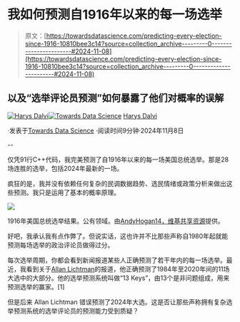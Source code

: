 # 我如何预测自1916年以来的每一场选举

> 原文：[https://towardsdatascience.com/predicting-every-election-since-1916-10810bee3c14?source=collection_archive---------0-----------------------#2024-11-08](https://towardsdatascience.com/predicting-every-election-since-1916-10810bee3c14?source=collection_archive---------0-----------------------#2024-11-08)

## 以及“选举评论员预测”如何暴露了他们对概率的误解

[](https://medium.com/@crackalamoo?source=post_page---byline--10810bee3c14--------------------------------)[![Harys Dalvi](../Images/cf7fa3865063408efd1fd4c0b4b603db.png)](https://medium.com/@crackalamoo?source=post_page---byline--10810bee3c14--------------------------------)[](https://towardsdatascience.com/?source=post_page---byline--10810bee3c14--------------------------------)[![Towards Data Science](../Images/a6ff2676ffcc0c7aad8aaf1d79379785.png)](https://towardsdatascience.com/?source=post_page---byline--10810bee3c14--------------------------------) [Harys Dalvi](https://medium.com/@crackalamoo?source=post_page---byline--10810bee3c14--------------------------------)

·发表于[Towards Data Science](https://towardsdatascience.com/?source=post_page---byline--10810bee3c14--------------------------------) ·阅读时间9分钟·2024年11月8日

--

仅凭91行C++代码，我完美预测了自1916年以来的每一场美国总统选举。那是28场连胜的选举，包括2024年最新的一场。

疯狂的是，我并没有依赖任何复杂的民调数据趋势、选民情绪或政策分析来做出这些预测。我只是运用了基本的概率原理。

![](../Images/ae69ab1c82a0cd68cf8c0528d134c82d.png)

1916年美国总统选举结果。公有领域。由[AndyHogan14，维基共享资源](https://en.wikipedia.org/wiki/File:ElectoralCollege1916.svg)提供。

好吧，我承认我有点作弊了。但说实话，这也许并不比那些声称自1980年起就能预测每场选举的政治评论员做得过分。

每次选举周期，你都会看到新闻报道某些人正确预测了若干年内的每一场选举。最近，我看到关于[Allan Lichtman](https://en.wikipedia.org/wiki/Allan_Lichtman)的报道，他正确预测了1984年至2020年间的11场大选中的大部分。他的选举预测系统叫做“13 Keys”，由13个是非问题组成，用来预测选举的赢家。[1]

但是后来 Allan Lichtman 错误预测了2024年大选。这是否让那些声称拥有复杂选举预测系统的选举评论员的预测能力受到质疑？
